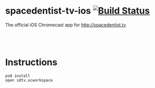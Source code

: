 # spacedentist-tv-ios [![Build Status](https://travis-ci.org/spacedentist-tv/spacedentist-tv-ios.svg?branch=master)](https://travis-ci.org/spacedentist-tv/spacedentist-tv-ios)
The official iOS Chromecast app for http://spacedentist.tv

<a href="https://geo.itunes.apple.com/us/app/spacedentist.tv/id957131885?mt=8" style="display:inline-block;overflow:hidden;background:url(http://linkmaker.itunes.apple.com/images/badges/en-us/badge_appstore-lrg.svg) no-repeat;width:165px;height:40px;"></a>

# Instructions

```
pod install
open sdtv.xcworkspace
```

